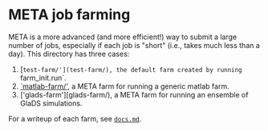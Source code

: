 # META job farming

META is a more advanced (and more efficient!) way to submit a large number of jobs, especially if each job is "short" (i.e., takes much less than a day). This directory has three cases:

 1. [`test-farm/'](test-farm/), the default farm created by running `farm_init.run`.
 2. [`matlab-farm/'](matlab-farm/), a META farm for running a generic matlab farm.
 3. ['glads-farm'][glads-farm/), a META farm for running an ensemble of GlaDS simulations.

For a writeup of each farm, see [`docs.md`](docs.md).
